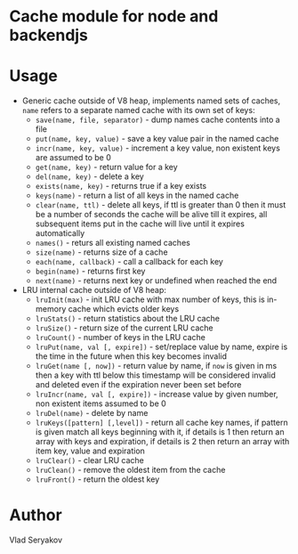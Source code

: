 # Cache module for node and backendjs

# Usage

 - Generic cache outside of V8 heap, implements named sets of caches, `name` refers to a separate named cache
   with its own set of keys:
   - `save(name, file, separator)` - dump names cache contents into a file
   - `put(name, key, value)` - save a key value pair in the named cache
   - `incr(name, key, value)` - increment a key value, non existent keys are assumed to be 0
   - `get(name, key)` - return value for a key
   - `del(name, key)` - delete a key
   - `exists(name, key)` - returns true if a key exists
   - `keys(name)` - return a list of all keys in the named cache
   - `clear(name, ttl)` - delete all keys, if ttl is greater than 0 then it must be a number of seconds the cache will be alive till it expires,
      all subsequent items put in the cache will live until it expires automatically
   - `names()` - returs all existing named caches
   - `size(name)` - returns size of a cache
   - `each(name, callback)` - call a callback for each key
   - `begin(name)` - returns first key
   - `next(name)` - returns next key or undefined when reached the end
 - LRU internal cache outside of V8 heap:
   - `lruInit(max)` - init LRU cache with max number of keys, this is in-memory cache which evicts older keys
   - `lruStats()` - return statistics about the LRU cache
   - `lruSize()` - return size of the current LRU cache
   - `lruCount()` - number of keys in the LRU cache
   - `lruPut(name, val [, expire])` - set/replace value by name, expire is the time in the future when this key becomes invalid
   - `lruGet(name [, now])` - return value by name, if `now` is given in ms then a key with ttl below this timestamp will be considered
     invalid and deleted even if the expiration never been set before
   - `lruIncr(name, val [, expire])` - increase value by given number, non existent items assumed to be 0
   - `lruDel(name)` - delete by name
   - `lruKeys([pattern] [,level])` - return all cache key names, if pattern is given match all keys beginning with it, if details is 1 then return
     an array with keys and expiration, if details is 2 then return an array with item key, value and expiration
   - `lruClear()` - clear LRU cache
   - `lruClean()` - remove the oldest item from the cache
   - `lruFront()` - return the oldest key

# Author

Vlad Seryakov


